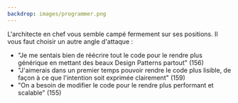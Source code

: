 ```yaml
---
backdrop: images/programmer.png
---
```


L'architecte en chef vous semble campé fermement sur ses positions. Il vous faut choisir un autre angle d'attaque :

- "Je me sentais bien de réécrire tout le code pour le rendre plus générique en mettant des beaux Design Patterns partout" (156)
- "J'aimerais dans un premier temps pouvoir rendre le code plus lisible, de façon à ce que l'intention soit exprimée clairement" (159)
- "On a besoin de modifier le code pour le rendre plus performant et scalable" (155)


<Page url="assaut-tour-ivoir/156" instructions="" action="Design pattern !" condition="none" />
<Page url="assaut-tour-ivoir/159" instructions="" action="Que l'intention soit exprimée !" condition="none" />
<Page url="assaut-tour-ivoir/155" instructions="" action="Performance et scalabilité !" condition="none" />